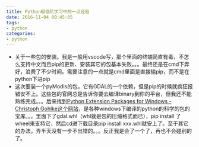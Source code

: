 ```yaml
---
title: Python极低阶学习中的一点经验
date: 2016-11-04 00:45:05
tags: 
- python
categories:
- python
---
```


<!--more-->

 - 关于一些包的安装。我是一般用vscode写，那个里面的终端简直有毒，不怎么支持中文而且pip的更新、安装其它的包基本失败。。。最终还是在cmd下弄好，浪费了不少时间。需要注意的一点就是cmd里面是直接输pip，而不是在python下进pip
 - 这次要装一个pyModis的包，它有GDAL的一个依赖，但是pip的时候就疯狂报错安不上。这些包的官网总是告诉你要去编译binary到你的平台，但我还不能熟练完成。。。后来找到[Python Extension Packages for Windows - Christoph Gohlke这个网站](http://www.lfd.uci.edu/~gohlke/pythonlibs/#gdal)，是各种windows下编译的python的科学的包的宝库。。。里面下了gdal.whl（whl就是包的压缩格式而已），pip install 了wheel来支持它，然后cd进下载目录pip install xxx.whl就安上了。至于其它的办法，弄半天没有一步不出错的。。。反正我是会了一个了，再也不会碰别的了。